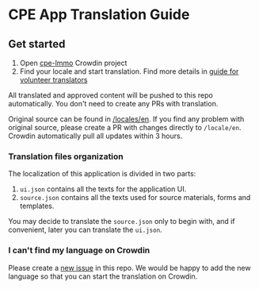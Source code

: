# CPE App Translation Guide

## Get started

1. Open [cpe-lmmo](https://crowdin.com/project/cpe-lmmo) Crowdin project
2. Find your locale and start translation. Find more details in [guide for volunteer translators](https://support.crowdin.com/for-volunteer-translators/)

All translated and approved content will be pushed to this repo automatically. You don't need to create any PRs with translation.

Original source can be found in [/locales/en](https://github.com/sws2apps/lmm-oa-sws/tree/main/locale/en). If you find any problem with original source, please create a PR with changes directly to `/locale/en`. Crowdin automatically pull all updates within 3 hours.

### Translation files organization

The localization of this application is divided in two parts:

1. `ui.json` contains all the texts for the application UI.
2. `source.json` contains all the texts used for source materials, forms and templates.

You may decide to translate the `source.json` only to begin with, and if convenient, later you can translate the `ui.json`.

### I can't find my language on Crowdin

Please create a [new issue](https://github.com/sws2apps/lmm-oa-sws/issues/new?template=new_language_request.md) in this repo. We would be happy to add the new language so that you can start the translation on Crowdin.